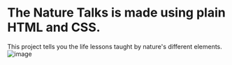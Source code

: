 # The Nature Talks is made using plain HTML and CSS.
This project tells you the life lessons taught by nature's different elements.
![image](https://github.com/Vipul-Bhardwaj777/Nature-talks/assets/98729146/e2093e51-f46f-4d18-bc10-0b94dd845338)

